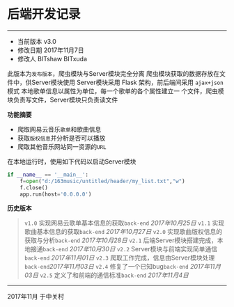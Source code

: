 # 后端开发记录
-------
* 当前版本  v3.0
* 修改日期 2017年11月7日
* 修改人 BITshaw BITxuda

此版本为`发布版本`，爬虫模块与Server模块完全分离
爬虫模块获取的数据存放在文件中，供Server模块使用
Server模块采用 Flask 架构，前后端间采用 `ajax+json`模式
本地歌单信息以属性为单位，每一个歌单的各个属性建立一
个文件，爬虫模块负责写文件，Server模块只负责读文件

**功能摘要**

* 爬取网易云音乐`歌单`和歌曲信息
* 获取`版权信息`并分析是否可以播放
* 爬取其他音乐网站同一资源的`URL`

在本地运行时，使用如下代码以启动Server模块

```python
if __name__ == '__main__':
    f=open("d:/163music/untitled/header/my_list.txt","w")
    f.close()
    app.run(host='0.0.0.0')
```
**历史版本**

> `v1.0` 实现网易云歌单基本信息的获取`back-end` *2017年10月25日*
> `v1.1` 实现歌曲基本信息的获取`back-end` *2017年10月27日*
> `v2.0` 实现歌曲版权信息的获取与分析`back-end` *2017年10月28日*
>`v2.1` 后端Server模块搭建完成，本地接通`back-end` *2017年10月30日*
>`v2.2` Server模块与前端实现简单通信`back-end` *2017年11月01日*
>`v2.3` 爬取工作完成，信息由Server模块处理`back-end`*2017年11月03日*
>`v2.4` 修复了一个已知bug`back-end` *2017年11月03日*
>`v2.5` 定义了和前端的通信标准`back-end` *2017年11月4日*

--------------------------------
2017年11月 于中关村

